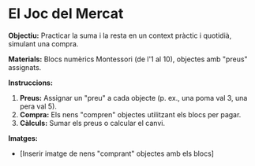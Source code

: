 # El Joc del Mercat

**Objectiu:** Practicar la suma i la resta en un context pràctic i quotidià, simulant una compra.

**Materials:** Blocs numèrics Montessori (de l'1 al 10), objectes amb "preus" assignats.

**Instruccions:**

1.  **Preus:** Assignar un "preu" a cada objecte (p. ex., una poma val 3, una pera val 5).
2.  **Compra:** Els nens "compren" objectes utilitzant els blocs per pagar.
3.  **Càlculs:** Sumar els preus o calcular el canvi.

**Imatges:**

* \[Inserir imatge de nens "comprant" objectes amb els blocs]